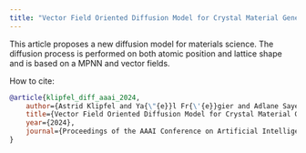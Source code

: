 ```yaml
---
title: "Vector Field Oriented Diffusion Model for Crystal Material Generation"
---
```


This article proposes a new diffusion model for materials science. The diffusion process is performed on both atomic position and lattice shape and is based on a MPNN and vector fields.

How to cite:
```bibtex
@article{klipfel_diff_aaai_2024,
    author={Astrid Klipfel and Ya{\"{e}}l Fr{\'{e}}gier and Adlane Sayede and Zied Bouraoui},
    title={Vector Field Oriented Diffusion Model for Crystal Material Generation},
    year={2024},
    journal={Proceedings of the AAAI Conference on Artificial Intelligence}
}
```
